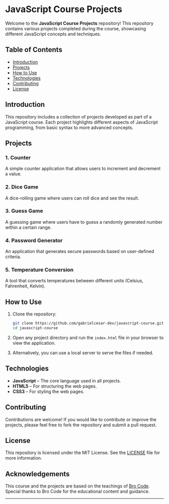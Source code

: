 # JavaScript Course Projects

Welcome to the **JavaScript Course Projects** repository! This repository contains various projects completed during the course, showcasing different JavaScript concepts and techniques.

## Table of Contents

- [Introduction](#introduction)
- [Projects](#projects)
- [How to Use](#how-to-use)
- [Technologies](#technologies)
- [Contributing](#contributing)
- [License](#license)

## Introduction

This repository includes a collection of projects developed as part of a JavaScript course. Each project highlights different aspects of JavaScript programming, from basic syntax to more advanced concepts.

## Projects

### 1. **Counter**
A simple counter application that allows users to increment and decrement a value.

### 2. **Dice Game**
A dice-rolling game where users can roll dice and see the result.

### 3. **Guess Game**
A guessing game where users have to guess a randomly generated number within a certain range.

### 4. **Password Generator**
An application that generates secure passwords based on user-defined criteria.

### 5. **Temperature Conversion**
A tool that converts temperatures between different units (Celsius, Fahrenheit, Kelvin).

## How to Use

1. Clone the repository:
   ```bash
   git clone https://github.com/gabrielcesar-dev/javascript-course.git
   cd javascript-course
   ```

2. Open any project directory and run the `index.html` file in your browser to view the application.

3. Alternatively, you can use a local server to serve the files if needed.

## Technologies

- **JavaScript** – The core language used in all projects.
- **HTML5** – For structuring the web pages.
- **CSS3** – For styling the web pages.

## Contributing

Contributions are welcome! If you would like to contribute or improve the projects, please feel free to fork the repository and submit a pull request.

## License

This repository is licensed under the MIT License. See the [LICENSE](LICENSE) file for more information.

## Acknowledgements

This course and the projects are based on the teachings of [Bro Code](https://www.youtube.com/c/BroCodez). Special thanks to Bro Code for the educational content and guidance.

---
